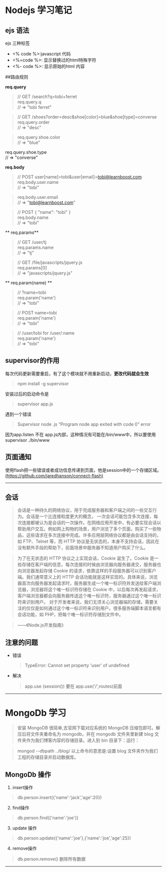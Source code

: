# Nodejs 学习笔记

## ejs 语法

ejs 三种标签

* <% code %>:javascript 代码
* <%=code %>: 显示替换过的html特殊字符
* <%- code %>: 显示原始的html 内容

##路由规则

**req.query**

> // GET /search?q=tobi+ferret  
req.query.q  
// => "tobi ferret"  

> // GET /shoes?order=desc&shoe[color]=blue&shoe[type]=converse  
req.query.order  
// => "desc"  

> req.query.shoe.color  
// => "blue"  

req.query.shoe.type  
// => "converse" 

**req.body**

> // POST user[name]=tobi&user[email]=tobi@learnboost.com  
req.body.user.name  
// => "tobi"  

> req.body.user.email  
// => "tobi@learnboost.com"  

> // POST { "name": "tobi" }  
req.body.name  
// => "tobi"  

** req.params**

> // GET /user/tj  
req.params.name  
// => "tj"  

> // GET /file/javascripts/jquery.js  
req.params[0]  
// => "javascripts/jquery.js"

** req.param(name) **

>// ?name=tobi  
req.param('name')  
// => "tobi"  

>// POST name=tobi  
req.param('name')  
// => "tobi"  

>// /user/tobi for /user/:name   
req.param('name')  
// => "tobi" 

## supervisor的作用

每次代码更新需要重启，有了这个模块就不用重新启动，**更改代码就会生效**

> npm install -g supervisor

安装过后的启动命令是

> supervisor app.js

遇到一个错误

> Supervisor node .js “Program node app exited with code 0” error

因为app.listen 不在 app.js内部，这种情况有可能在/bin/www中，所以要使用 supervisor ./bin/www

## 页面通知

使用flash把一些错误或者成功信息传递到页面，他是session中的一个存储区域。[(https://github.com/jaredhanson/connect-flash)](https://github.com/jaredhanson/connect-flash)

***

## 会话

> 会话是一种持久的网络协议，用于完成服务器和客户端之间的一些交互行为。会话是一个比连接粒度更大的概念， 一次会话可能包含多次连接，每次连接都被认为是会话的一次操作。在网络应用开发中，有必要实现会话以帮助用户交互。例如网上购物的场景，用户浏览了多个页面，购买了一些物品，这些请求在多次连接中完成。许多应用层网络协议都是由会话支持的，如 FTP、Telnet 等，而 HTTP 协议是无状态的，本身不支持会话，因此在没有额外手段的帮助下，前面场景中服务器不知道用户购买了什么。

> 为了在无状态的 HTTP 协议之上实现会话，Cookie 诞生了。Cookie 是一些存储在客户端的信息，每次连接的时候由浏览器向服务器递交，服务器也向浏览器发起存储 Cookie 的请求，依靠这样的手段服务器可以识别客户端。我们通常意义上的 HTTP 会话功能就是这样实现的。具体来说，浏览器首次向服务器发起请求时，服务器生成一个唯一标识符并发送给客户端浏览器，浏览器将这个唯一标识符存储在 Cookie 中，以后每次再发起请求，客户端浏览器都会向服务器传送这个唯一标识符，服务器通过这个唯一标识符来识别用户。 对于开发者来说，我们无须关心浏览器端的存储，需要关注的仅仅是如何通过这个唯一标识符来识别用户。很多服务端脚本语言都有会话功能，如 PHP，把每个唯一标识符存储到文件中。

>——《Node.js开发指南》

## 注意的问题

* 错误
  > TypeError: Cannot set property 'user' of undefined
* 解决
  > app.use (session()) 要在 app.use('/',routes)前面

***

# MongoDb 学习

> 安装 MongoDB 很简单,去官网下载对应系统的 MongoDB 压缩包即可。解压后将文件夹重命名为 mongodb，并在 mongodb 文件夹里新建 blog 文件夹作为我们博客内容的存储目录。进入到 bin 目录下：运行：

> mongod --dbpath ../blog/
以上命令的意思是:设置 blog 文件夹作为我们工程的存储目录并启动数据库。

## MongoDb 操作

1. insert操作
> db.person.insert({'name':'jack','age':20})

2. find操作
> db.person.find({'name':'joe'})

3. update 操作
> db.person.update({'name':'joe'},{'name':'joe','age':25})

4. remove操作
> db.person.remove() 删除所有数据

***




